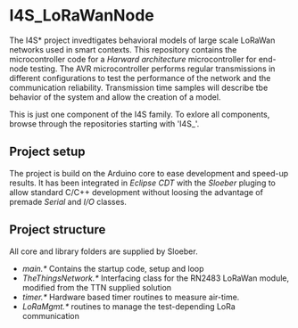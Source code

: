 # I4S_LoRaWanNode

The I4S* project invedtigates behavioral models of large scale LoRaWan networks used in smart contexts. This repository contains the microcontroller code for a _Harward architecture_ microcontroller for end-node testing. The AVR microcontroller performs regular transmissions in different configurations to test the performance of the network and the communication reliability. Transmission time samples will describe tbe behavior of the system and allow the creation of a model.

This is just one component of the I4S family. To exlore all components, browse through the repositories starting with 'I4S_'.

## Project setup

The project is build on the Arduino core to ease development and speed-up results. It has been integrated in *Eclipse CDT* with the *Sloeber* pluging to allow standard C/C++ development without loosing the advantage of premade _Serial_ and _I/O_ classes.

## Project structure

All core and library folders are supplied by Sloeber. 

- _main.*_		Contains the startup code, setup and loop
- _TheThingsNetwork.*_		Interfacing class for the RN2483 LoRaWan module, modified from the TTN supplied solution
- _timer.*_		Hardware based timer routines to measure air-time.
- _LoRaMgmt.*_		routines to manage the test-depending LoRa communication


